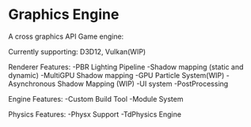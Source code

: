 # Graphics Engine

A cross graphics API Game engine:

Currently supporting: D3D12, Vulkan(WIP)

Renderer Features:
-PBR Lighting Pipeline
-Shadow mapping (static and dynamic)
-MultiGPU Shadow mapping
-GPU Particle System(WIP)
-Asynchronous Shadow Mapping (WIP)
-UI system
-PostProcessing

Engine Features:
-Custom Build Tool 
-Module System

Physics Features:
-Physx Support
-TdPhysics Engine




